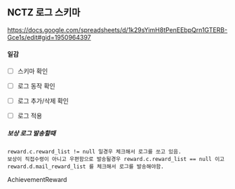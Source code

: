 

## NCTZ 로그 스키마
https://docs.google.com/spreadsheets/d/1k29sYimH8tPenEEbpQrn1GTERB-Gce1s/edit#gid=1950964397


#### 일감
- [ ] 스키마 확인
- [ ] 로그 동작 확인
- [ ] 로그 추가/삭제 확인
- [ ] 로그 적용



##### 보상 로그 발송할때

```
reward.c.reward_list != null 일경우 체크해서 로그를 쏘고 있음.
보상이 직접수령이 아니고 우편함으로 발송될경우 reward.c.reward_list == null 이고
reward.d.mail_reward_list 를 체크해서 로그를 발송해야함.
```
AchievementReward